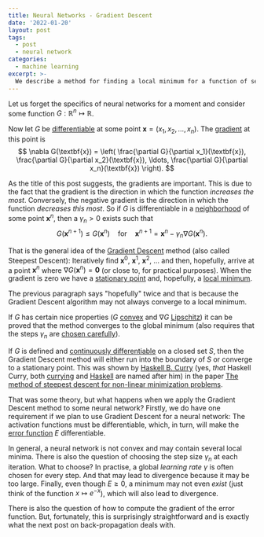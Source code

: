 ```yaml
---
title: Neural Networks - Gradient Descent
date: '2022-01-20'
layout: post
tags:
  - post
  - neural network
categories:
  - machine learning
excerpt: >-
  We describe a method for finding a local minimum for a function of several real variables, Gradient Descent.
---
```

Let us forget the specifics of neural networks for a moment and consider
some function $G: \mathbb{R}^n \mapsto \mathbb{R}$.

Now let $G$ be [differentiable](https://en.wikipedia.org/wiki/Differentiable_function)
at some point $\textbf{x} = (x_1,x_2,\ldots,x_n)$. The
[gradient](https://en.wikipedia.org/wiki/Gradient) at this point is
$$
\nabla G(\textbf{x}) = \left(
  \frac{\partial G}{\partial x_1}(\textbf{x}),
  \frac{\partial G}{\partial x_2}(\textbf{x}), \ldots,
  \frac{\partial G}{\partial x_n}(\textbf{x})
\right).
$$

As the title of this post suggests, the gradients are important.
This is due to the fact that the gradient is the direction in which the function *increases the most*.
Conversely, the negative gradient is the direction in which the function *decreases this most*.
So if $G$ is differentiable in a
[neighborhood](https://en.wikipedia.org/wiki/Neighbourhood_(mathematics)#In_a_metric_space)
of some point $\textbf{x}^n$, then a $\gamma_n > 0$ exists such that
$$
G(\textbf{x}^{n+1}) \leq G(\textbf{x}^n)
\quad \text{for} \quad
\textbf{x}^{n+1} = \textbf{x}^n - \gamma_n \nabla G(\textbf{x}^n).
$$

That is the general idea of the [Gradient Descent](https://en.wikipedia.org/wiki/Gradient_descent) method
(also called Steepest Descent): Iteratively find $\textbf{x}^0$, $\textbf{x}^1$, $\textbf{x}^2$, $\ldots$
and then, hopefully, arrive at a point $\textbf{x}^n$ where $\nabla G(\textbf{x}^n) = \textbf{0}$
(or close to, for practical purposes). When the gradient is zero we have a
[stationary point](https://en.wikipedia.org/wiki/Stationary_point) and, hopefully, a
[local minimum](https://en.wikipedia.org/wiki/Maxima_and_minima).

The previous paragraph says "hopefully" twice and that is because the Gradient Descent algorithm
may not always converge to a local minimum.

If $G$ has certain nice properties ($G$ [convex](https://en.wikipedia.org/wiki/Convex_function)
and $\nabla G$ [Lipschitz](https://en.wikipedia.org/wiki/Lipschitz_continuity)) it can be proved
that the method converges to the global minimum (also requires that the steps $\gamma_n$ are
[chosen carefully](https://en.wikipedia.org/wiki/Gradient_descent)).

If $G$ is defined and
[continuously differentiable](https://en.wikipedia.org/wiki/Smoothness#Multivariate_differentiability_classes)
on a closed set $S$, then the Gradient Descent method will either run into the boundary of $S$
or converge to a stationary point. This was shown by [Haskell B. Curry](https://en.wikipedia.org/wiki/Haskell_Curry)
(yes, *that* Haskell Curry, both [currying](https://en.wikipedia.org/wiki/Currying)
and [Haskell](https://www.haskell.org/) are named after him) in the paper
[The method of steepest descent for non-linear minimization problems](/refs/curry44).

That was some theory, but what happens when we apply the Gradient Descent method to some
neural network? Firstly, we do have one requirement if we plan to use Gradient Descent for a
neural network: The activation functions must be differentiable, which, in turn, will make the
[error function](/blog/2023/01/neural-networks-04-the-optimization-problem) $E$
differentiable.

In general, a neural network is not convex and may contain several local minima. There is
also the question of choosing the step size $\gamma_n$ at each iteration. What to choose?
In practise, a global *learning rate* $\gamma$ is often chosen for every step. And that may
lead to divergence because it may be too large. Finally, even though $E \geq 0$, a minimum
may not even *exist* (just think of the function $x \mapsto e^{-x}$), which will also
lead to divergence.

There is also the question of how to compute the gradient of the error function. But,
fortunately, this is surprisingly straightforward and is exactly what the
next post on back-propagation deals with.
